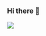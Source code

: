 ### Hi there 👋
<a href="" target="_blank"><img src="https://img.shields.io/badge/#FFFFFF?style=flat-square&logo=HTML5&logoColor=#E34F26"/></a>
<!--
**himprover/himprover** is a ✨ _special_ ✨ repository because its `README.md` (this file) appears on your GitHub profile.

Here are some ideas to get you started:

- 🔭 I’m currently working on ...
- 🌱 I’m currently learning ...
- 👯 I’m looking to collaborate on ...
- 🤔 I’m looking for help with ...
- 💬 Ask me about ...
- 📫 How to reach me: ...
- 😄 Pronouns: ...
- ⚡ Fun fact: ...
-->
